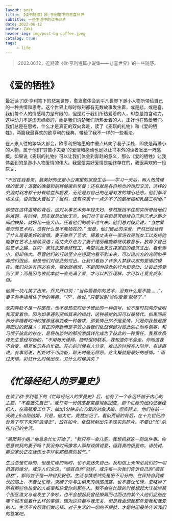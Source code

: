 ```yaml
---
layout: post
title: 【读书随感】欧·亨利笔下的悲喜世界
subtitle: 一些生活中的读书碎片
date: 2022-06-12
author: Zaki
header-img: img/post-bg-coffee.jpeg
catalog: true
tags:
     - life
---
```



>   2022.06.12，近期读《欧·亨利短篇小说集——悲喜世界》的一些随感。<br />



# 《爱的牺牲》


最近读了欧·亨利笔下的悲喜世界，愈发愈体会到平凡世界下渺小人物所带给自己的一种共情和思考。这个世界上每时每刻都有无数故事发生着，或是悲，或是喜，我们每个人的情感精力是有限的，但是对于我们所热爱着的人，却总是饱含动力，这种动力不是虚无缥缈的，而是我们清楚我们所热爱着的人，正好也在热爱我们。我们总是在思考，什么才是真正的双向奔赴，读了《麦琪的礼物》和《爱的牺牲》，两篇我最喜欢的欧亨利的经典，带给了我不一样的一些看法。

在人来人往的繁华大都会，欧亨利把笔墨的中重点转向了巷子深处，即使是再渺小的人物，属于他们“穷苦小夫妻“的爱情和感动也足以让书本外的读者发出一阵感概。如果说《麦琪的礼物》可以让我们体会到奔赴的意义，那么《爱的牺牲》让我体会到的是渺小人物爱情的伟大。我坚信美好爱情是始终存在的，我很喜欢的一段原文，

<i>“不过在我看来，最美好的还是小公寓里的家庭生活——学习一天后，两人热情缠绵的絮语；温馨的晚餐和新鲜健康的早餐；还有就是各自抱负的热烈交流，这样的交流对双方都十分有助益和启发，无论是对自己的还是对方的雄心壮志，他们都深切关注，否则就太自私了；当然，还有深夜十一点少不了的酿橄榄和乳酪三明治。” <i>

即使在这样温情的背后，这对从事艺术的年轻夫妇，依然抵挡不住现实所带给他们的难题。有时候，现实就是如此无奈，他们对于贫穷和是否继续自己的艺术之路之间的抉择，就好比一座大山，压着他们的喘不过气来。他们总对彼此说，“当你爱着你的艺术时，没有什么是不能牺牲的。” 但是，他们彼此的深爱，俨然已经诠释了什么是最美好的爱情。妻子放弃了艺术，瞒着丈夫在一家洗衣房当女工以支持他能够在艺术上继续深造；而丈夫乔也为了妻子德丽雅能够继续教音乐，放弃了自己的艺术之路，在同一家洗衣房当修理工，希望以此来支撑家庭的经济支出。看似渺小，但却伟大。尽管他们的行动至少在短期内看不到未来，可以说前方的光明似乎离他们很远，但是他们对彼此的付出，让我们看到了许多人梦寐以求的爱情的模样。我们总说有得必有舍，我依然相信，不是因为彼此的行为和举动，让彼此感受到了爱；而是因为彼此本就一直充满了爱，才可以相互理解，才可以让爱变成永恒。


<i>他俩一块儿笑了出来，乔又开口说：“当你爱着你的艺术，没有什么是不能……“，妻子的手指堵住了他的嘴唇，“不“，她说，”只要说到’当你爱着‘就够了。”<i>

双向奔赴不是一种感觉，也不是热恋时给予彼此的一种信号，也不是时刻向你证明我深爱着你，因为如果遇到突如其来的挑战，这种感觉依旧可以被替代。如果回应和分享随着时间的推移逐渐变成一种奢求，那爱情已然不是爱情，只是你我皆是擦肩而过的赶路人；真正的奔赴而是平淡之后我们依然保留对彼此的心动与包容，和习惯于彼此的存在，是将热恋时的那份激情转化成为了彼此的一种责任。我喜欢杨绛先生曾经写到的，"不用每天缠绵，随时保持联系，我知道你不会走，你知道我不会变，相互惦记各自忙碌。开心的时候有人分享，难过的时候有人陪伴，有话直说，有事明说，相处时不用防备，聊天时毫无顾忌，这大概就是最好的感情。" 雨过天晴，彩虹什么时候出现，又什么时候消失？
  
# 《忙碌经纪人的罗曼史》
  
在读了欧·亨利笔下的《忙碌经纪人的罗曼史》后，也有了一个永远怀揣于内心的主题，“不要迷失自己“。或许每一份情感都需要得到回应，那个忙碌的纽约证券经纪人，在高强度工作下，抽出1分钟去向心爱的对象求婚。但实际上，他们在前一天晚上8点刚结婚，只是，他太忙，竟然忘记了。看似荒诞的背后，在十九世纪的背景下写下来的“浪漫史”，放在如今，依然折射出许多现实的碎片。不要让”忙“杀死自己的生活。
  
 <i>“莱斯莉小姐，”他急急忙忙开始了，“我只有一会儿空，我想抓紧这一刻说件事。你愿意做我的妻子吗？我没有时间像常人那样谈情说爱，但我真的很爱你。请快说，那些家伙正在挫伤太平洋联邦股票的锐气。” <i>
  
 生活总是忙碌的，但是忙碌的同时，也不要迷失自己。我相信上天带给我们的一切机遇和缘分，或许人们总说，“顺其自然”就好，或许每一次我们告诉自己的”顺其自然“，都何尝不是一种自我安慰。生活与情感终究是密不可分的，在保持自我成长的路上，不要让忙碌，束缚了你与生俱来的情感流露，也不要让忙碌，忽略掉了所有那些你热爱的人或事和热爱你的那些人。我不会在忙碌的时候想起大洋彼岸某个街区谁又与谁发生了争吵，也不会想起我曾经擦肩而过而过的某个人他们此刻在哪个城市做着什么样的事情，因为这些都与我无关，但是我会想起那些爱我和我爱的人。生活不会帮我们做选择，对于生活的一切的不将就，才是时间最终告诉我们的答案吧。
